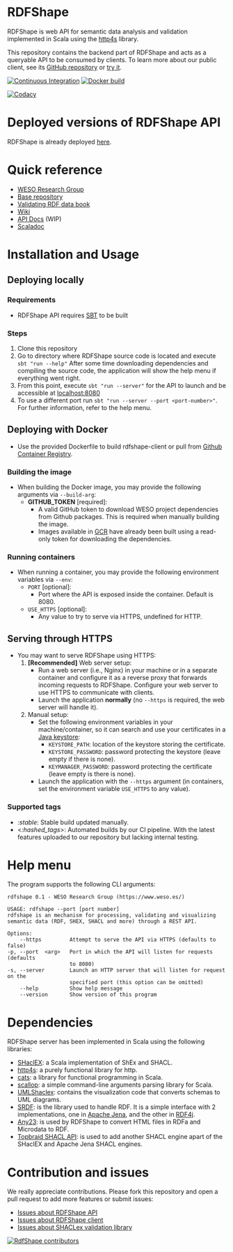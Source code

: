 # RDFShape

RDFShape is web API for semantic data analysis and validation implemented in Scala using
the [http4s](https://http4s.org/) library.

This repository contains the backend part of RDFShape and acts as a queryable API to be consumed by clients. To learn
more about our public client, see its [GitHub repository](https://github.com/weso/rdfshape-client)
or [try it](https://rdfshape.weso.es).

[![Continuous Integration](https://github.com/weso/rdfshape-api/actions/workflows/ci.yml/badge.svg)](https://github.com/weso/rdfshape-api/actions/workflows/ci.yml)
[![Docker build](https://github.com/weso/rdfshape-api/actions/workflows/publish_docker.yml/badge.svg)](https://github.com/weso/rdfshape-api/actions/workflows/publish_docker.yml)

[![Codacy](https://api.codacy.com/project/badge/Grade/2ad10ec42b6a4bb389aeb114fe192f21)](https://www.codacy.com/gh/weso/rdfshape?utm_source=github.com&amp;utm_medium=referral&amp;utm_content=weso/rdfshape&amp;utm_campaign=Badge_Grade)

# Deployed versions of RDFShape API

RDFShape is already deployed [here](https://api.rdfshape.weso.es/api).

# Quick reference

- [WESO Research Group](https://weso.es)
- [Base repository](https://github.com/weso/rdfshape)
- [Validating RDF data book](http://book.validatingrdf.com)
- [Wiki](https://github.com/weso/rdfshape/wiki)
- [API Docs](https://app.swaggerhub.com/apis/weso/RDFShape/) (WIP)
- [Scaladoc](https://www.weso.es/rdfshape-api/)

# Installation and Usage

## Deploying locally

### Requirements

* RDFShape API requires [SBT](https://www.scala-sbt.org/) to be built

### Steps

1. Clone this repository
2. Go to directory where RDFShape source code is located and execute `sbt "run --help"` After some time downloading
   dependencies and compiling the source code, the application will show the help menu if everything went right.
3. From this point, execute `sbt "run --server"` for the API to launch and be accessible
   at [localhost:8080](http://localhost:8080)
4. To use a different port run `sbt "run --server --port <port-number>"`. For further information, refer to the help
   menu.

## Deploying with Docker

* Use the provided Dockerfile to build rdfshape-client or pull
  from [Github Container Registry](https://github.com/orgs/weso/packages/container/package/rdfshape-client).

### Building the image

* When building the Docker image, you may provide the following arguments via `--build-arg`:
    * **GITHUB_TOKEN** [required]:
        - A valid GitHub token to download WESO project dependencies from Github packages. This is required when
          manually building the image.
        - Images available in [GCR](https://github.com/orgs/weso/packages/container/package/rdfshape-client)
          have already been built using a read-only token for downloading the dependencies.

### Running containers

* When running a container, you may provide the following environment variables via `--env`:
    - `PORT` [optional]:
        - Port where the API is exposed inside the container. Default is 8080.
    - `USE_HTTPS` [optional]:
        - Any value to try to serve via HTTPS, undefined for HTTP.

## Serving through HTTPS

* You may want to serve RDFShape using HTTPS:
   1. **[Recommended]** Web server setup:
      - Run a web server (i.e., Nginx) in your machine or in a separate container and configure it as a reverse
              proxy that forwards incoming requests to RDFShape. Configure your web server to use HTTPS to communicate with clients.
      - Launch the application **normally** (no `--https` is required, the web server will handle it).
   2. Manual setup:
      - Set the following environment variables in your machine/container, so it can search and use your
              certificates in a [Java keystore](https://docs.oracle.com/javase/8/docs/api/java/security/KeyStore.html):
         - `KEYSTORE_PATH`: location of the keystore storing the certificate.
         - `KEYSTORE_PASSWORD`: password protecting the keystore (leave empty if there is none).
         - `KEYMANAGER_PASSWORD`: password protecting the certificate (leave empty is there is none).
      - Launch the application with the `--https` argument (in containers, set the environment variable `USE_HTTPS` to any value).

### Supported tags

- _:stable_: Stable build updated manually.
- <_:hashed_tags_>: Automated builds by our CI pipeline. With the latest features uploaded to our repository but lacking
  internal testing.

# Help menu

The program supports the following CLI arguments:

```
rdfshape 0.1 - WESO Research Group (https://www.weso.es/)

USAGE: rdfshape --port [port number]
rdfshape is an mechanism for processing, validating and visualizing semantic data (RDF, SHEX, SHACL and more) through a REST API.

Options:
    --https         Attempt to serve the API via HTTPS (defaults to false)
-p, --port  <arg>   Port in which the API will listen for requests (defaults
                    to 8080)
-s, --server        Launch an HTTP server that will listen for request on the
                    specified port (this option can be omitted)
    --help          Show help message
    --version       Show version of this program
```

# Dependencies

RDFShape server has been implemented in Scala using the following libraries:

* [SHaclEX](https://github.com/labra/shaclex): a Scala implementation of ShEx and SHACL.
* [http4s](https://http4s.org/): a purely functional library for http.
* [cats](https://typelevel.org/cats/): a library for functional programming in Scala.
* [scallop](https://github.com/scallop/scallop): a simple command-line arguments parsing library for Scala.
* [UMLShaclex](https://github.com/labra/shaclex): contains the visualization code that converts schemas to UML diagrams.
* [SRDF](http://www.weso.es/srdf/): is the library used to handle RDF. It is a simple interface with 2 implementations,
  one in [Apache Jena](https://jena.apache.org/), and the other in [RDF4j](https://rdf4j.org/).
* [Any23](https://any23.apache.org/): is used by RDFShape to convert HTML files in RDFa and Microdata to RDF.
* [Topbraid SHACL API](https://github.com/TopQuadrant/shacl): is used to add another SHACL engine apart of the SHaclEX
  and Apache Jena SHACL engines.

# Contribution and issues

We really appreciate contributions. Please fork this repository and open a pull request to add more features or submit
issues:

* [Issues about RDFShape API](https://github.com/weso/rdfshape-api/issues)
* [Issues about RDFShape client](https://github.com/weso/rdfshape-client/issues)
* [Issues about SHACLex validation library](https://github.com/labra/shaclex/issues)

<a href="https://github.com/weso/rdfshape/graphs/contributors">
  <img src="https://contributors-img.web.app/image?repo=weso/rdfshape"  alt="RdfShape contributors"/>
</a>
